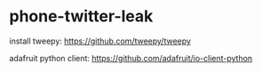 # phone-twitter-leak

install tweepy:
https://github.com/tweepy/tweepy

adafruit python client:
https://github.com/adafruit/io-client-python
